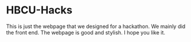# HBCU-Hacks
This is just the webpage that we designed for a hackathon. We mainly did the front end. The webpage is good and stylish.
I hope you like it.
